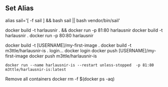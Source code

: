 
## Set Alias
alias sail='[ -f sail ] && bash sail || bash vendor/bin/sail'


docker build -t harlausnir . && docker run -p 81:80 harlausnir
    docker build -t harlausnir .
    docker run -p 80:80 harlausnir


docker build -t [USERNAME]/my-first-image .
    docker build -t m3ttle/harlausnir-is .
login...
    docker login
docker push [USERNAME]/my-first-image
    docker push m3ttle/harlausnir-is


    docker run --name harlausnir-is --restart unless-stopped  -p 81:80 m3ttle/harlausnir-is:latest


Remove all containers
    docker rm -f $(docker ps -aq)